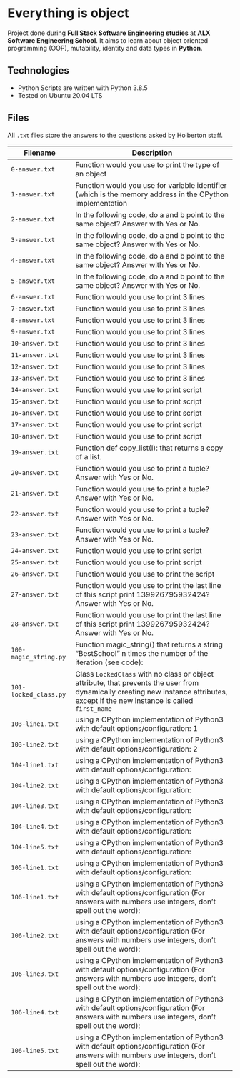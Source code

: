 # Everything is object
Project done during **Full Stack Software Engineering studies** at **ALX Software Engineering School**. It aims to learn about object oriented programming (OOP), mutability, identity and data types in **Python**.

## Technologies
* Python Scripts are written with Python 3.8.5
* Tested on Ubuntu 20.04 LTS

## Files

All `.txt` files store the answers to the questions asked by Holberton staff.

| Filename | Description |
| -------- | ----------- |
| `0-answer.txt` | Function would you use to print the type of an object |
| `1-answer.txt` | Function would you use for variable identifier (which is the memory address in the CPython implementation |
| `2-answer.txt` | In the following code, do a and b point to the same object? Answer with Yes or No. |
| `3-answer.txt` | In the following code, do a and b point to the same object? Answer with Yes or No. |
| `4-answer.txt` | In the following code, do a and b point to the same object? Answer with Yes or No.|
| `5-answer.txt` | In the following code, do a and b point to the same object? Answer with Yes or No.|
| `6-answer.txt` | Function would you use to print 3 lines |
| `7-answer.txt` | Function would you use to print 3 lines |
| `8-answer.txt` | Function would you use to print 3 lines |
| `9-answer.txt` | Function would you use to print 3 lines |
| `10-answer.txt` | Function would you use to print 3 lines |
| `11-answer.txt` | Function would you use to print 3 lines |
| `12-answer.txt` | Function would you use to print 3 lines |
| `13-answer.txt` | Function would you use to print 3 lines|
| `14-answer.txt` | Function would you use to print script|
| `15-answer.txt` | Function would you use to print script|
| `16-answer.txt` | Function would you use to print script |
| `17-answer.txt` | Function would you use to print script |
| `18-answer.txt` | Function would you use to print script |
| `19-answer.txt` | Function def copy_list(l): that returns a copy of a list.|
| `20-answer.txt` | Function would you use to print a tuple? Answer with Yes or No.|
| `21-answer.txt` | Function would you use to print a tuple? Answer with Yes or No.|
| `22-answer.txt` | Function would you use to print a tuple? Answer with Yes or No.|
| `23-answer.txt` | Function would you use to print a tuple? Answer with Yes or No.|
| `24-answer.txt` | Function would you use to print script |
| `25-answer.txt` | Function would you use to print script |
| `26-answer.txt` | Function would you use to print the script |
| `27-answer.txt` | Function would you use to print the last line of this script print 139926795932424? Answer with Yes or No. |
| `28-answer.txt` | Function would you use to print the last line of this script print 139926795932424? Answer with Yes or No.|
| `100-magic_string.py` | Function magic_string() that returns a string “BestSchool” n times the number of the iteration (see code):|
| `101-locked_class.py` | Class `LockedClass` with no class or object attribute, that prevents the user from dynamically creating new instance attributes, except if the new instance is called `first_name` |
| `103-line1.txt` |  using a CPython implementation of Python3 with default options/configuration: 1 |
| `103-line2.txt` |  using a CPython implementation of Python3 with default options/configuration: 2|
| `104-line1.txt` |  using a CPython implementation of Python3 with default options/configuration:|
| `104-line2.txt` | using a CPython implementation of Python3 with default options/configuration: |
| `104-line3.txt` | using a CPython implementation of Python3 with default options/configuration: |
| `104-line4.txt` | using a CPython implementation of Python3 with default options/configuration: |
| `104-line5.txt` | using a CPython implementation of Python3 with default options/configuration: |
| `105-line1.txt` | using a CPython implementation of Python3 with default options/configuration: |
| `106-line1.txt` | using a CPython implementation of Python3 with default options/configuration (For answers with numbers use integers, don’t spell out the word): |
| `106-line2.txt` | using a CPython implementation of Python3 with default options/configuration (For answers with numbers use integers, don’t spell out the word): |
| `106-line3.txt` | using a CPython implementation of Python3 with default options/configuration (For answers with numbers use integers, don’t spell out the word): |
| `106-line4.txt` | using a CPython implementation of Python3 with default options/configuration (For answers with numbers use integers, don’t spell out the word): |
| `106-line5.txt` | using a CPython implementation of Python3 with default options/configuration (For answers with numbers use integers, don’t spell out the word):  |

